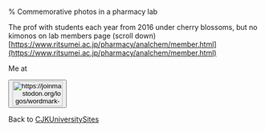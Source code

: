 % Commemorative photos in a pharmacy lab

The prof with students each year from 2016 under cherry blossoms, but no kimonos on lab members page (scroll down)
[https://www.ritsumei.ac.jp/pharmacy/analchem/member.html](https://www.ritsumei.ac.jp/pharmacy/analchem/member.html)


Me at
<form action='https://mastodon.sdf.org/@drbean'>
<button type='submit' class='btn'>
<img src='./mastodon.svg'
alt='https://joinmastodon.org/logos/wordmark-black-text.svg'
style='width:100px;height:50px'/>
</button></form>

Back to [CJKUniversitySites](CJKUniversitySites.html)
